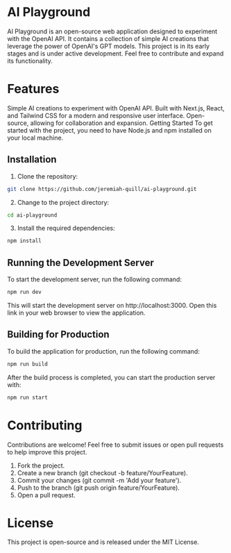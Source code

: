 # AI Playground

AI Playground is an open-source web application designed to experiment with the OpenAI API. It contains a collection of simple AI creations that leverage the power of OpenAI's GPT models. This project is in its early stages and is under active development. Feel free to contribute and expand its functionality.

# Features

Simple AI creations to experiment with OpenAI API.
Built with Next.js, React, and Tailwind CSS for a modern and responsive user interface.
Open-source, allowing for collaboration and expansion.
Getting Started
To get started with the project, you need to have Node.js and npm installed on your local machine.

## Installation

1. Clone the repository:

```bash
git clone https://github.com/jeremiah-quill/ai-playground.git
```

2. Change to the project directory:

```bash
cd ai-playground
```

3. Install the required dependencies:

```bash
npm install
```

## Running the Development Server

To start the development server, run the following command:

```bash
npm run dev
```

This will start the development server on http://localhost:3000. Open this link in your web browser to view the application.

## Building for Production

To build the application for production, run the following command:

```bash
npm run build
```

After the build process is completed, you can start the production server with:

```bash
npm run start
```

# Contributing

Contributions are welcome! Feel free to submit issues or open pull requests to help improve this project.

1. Fork the project.
2. Create a new branch (git checkout -b feature/YourFeature).
3. Commit your changes (git commit -m 'Add your feature').
4. Push to the branch (git push origin feature/YourFeature).
5. Open a pull request.

# License

This project is open-source and is released under the MIT License.
